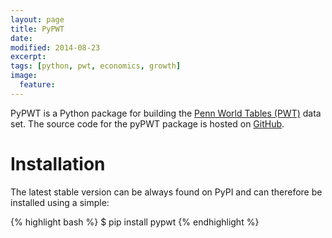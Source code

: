 ```yaml
---
layout: page
title: PyPWT
date: 
modified: 2014-08-23
excerpt:
tags: [python, pwt, economics, growth]
image:
  feature:
---
```


PyPWT is a Python package for building the [Penn World Tables (PWT)](http://www.rug.nl/research/ggdc/data/penn-world-table) data set. The source code for the pyPWT package is hosted on [GitHub](https://github.com/davidrpugh/penn-world-tables).

Installation
============
The latest stable version can be always found on PyPI and can therefore be installed using a simple:

{% highlight bash %}
    $ pip install pypwt
{% endhighlight %}